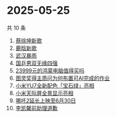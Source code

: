 # 2025-05-25

共 10 条

<!-- BEGIN -->
<!-- 最后更新时间 Sun May 25 2025 05:10:59 GMT+0800 (China Standard Time) -->

1. [蔡徐坤新歌](https://www.zhihu.com/search?q=蔡徐坤新歌)
1. [鹿晗新歌](https://www.zhihu.com/search?q=鹿晗新歌)
1. [武汉暴雨](https://www.zhihu.com/search?q=武汉暴雨)
1. [国乒男双无缘四强](https://www.zhihu.com/search?q=国乒男双无缘四强)
1. [23999元的鸿蒙电脑值得买吗](https://www.zhihu.com/search?q=23999元的鸿蒙电脑值得买吗)
1. [图灵奖得主质问为何布置可AI完成的作业](https://www.zhihu.com/search?q=图灵奖得主质问为何布置可AI完成的作业)
1. [小米YU7全新配色「宝石绿」亮相](https://www.zhihu.com/search?q=小米YU7全新配色「宝石绿」亮相)
1. [小米天际屏全景显示亮相](https://www.zhihu.com/search?q=小米天际屏全景显示亮相)
1. [哪吒2延长上映至6月30日](https://www.zhihu.com/search?q=哪吒2延长上映至6月30日)
1. [李凯馨前助理道歉](https://www.zhihu.com/search?q=李凯馨前助理道歉)

<!-- END -->
